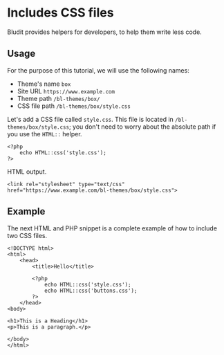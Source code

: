 # Includes CSS files
<!-- position: 3 -->

Bludit provides helpers for developers, to help them write less code.

<h2 id="usage">Usage</h2>

For the purpose of this tutorial, we will use the following names:
- Theme's name `box`
- Site URL `https://www.example.com`
- Theme path `/bl-themes/box/`
- CSS file path `/bl-themes/box/style.css`

Let's add a CSS file called `style.css`. This file is located in `/bl-themes/box/style.css`; you don't need to worry about the absolute path if you use the `HTML::` helper.
```
<?php
	echo HTML::css('style.css');
?>
```

HTML output.
```
<link rel="stylesheet" type="text/css" href="https://www.example.com/bl-themes/box/style.css">
```

<h2 id="example">Example</h2>

The next HTML and PHP snippet is a complete example of how to include two CSS files.

```
<!DOCTYPE html>
<html>
	<head>
		<title>Hello</title>

		<?php
			echo HTML::css('style.css');
			echo HTML::css('buttons.css');
		?>
	</head>
<body>

<h1>This is a Heading</h1>
<p>This is a paragraph.</p>

</body>
</html>
```
